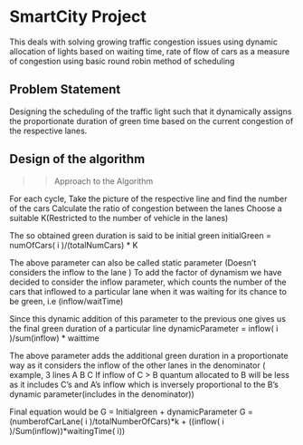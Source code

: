 # SmartCity Project 
This deals with solving growing traffic congestion issues using dynamic allocation of lights based on waiting time, rate of flow of cars as a measure of congestion using basic round robin method of scheduling

## Problem Statement
Designing the scheduling of the traffic light such that it dynamically assigns the proportionate duration of green time based on the current congestion of the respective lanes.

## Design of the algorithm

>> Approach to the Algorithm

For each cycle,
Take the picture of the respective line and find the number of the cars
Calculate the ratio of congestion between the lanes
Choose a suitable K(Restricted to the number of vehicle in the lanes)

The so obtained green duration is said to be initial green
                        initialGreen  =  numOfCars( i )/(totalNumCars) * K

The above parameter can also be called static parameter (Doesn’t considers the inflow to the lane )
To add the factor of dynamism we have decided to consider the inflow parameter, which counts the number of the cars that inflowed to a particular lane when it was waiting for its chance to be green, i.e (inflow/waitTime)

Since this dynamic addition of this parameter to the previous one gives us the final green duration of a particular line
                     dynamicParameter  = inflow( i )/sum(inflow) * waittime
                     
The above parameter adds the additional green duration in a proportionate way as it considers the inflow of the other lanes in the denominator ( example, 3 lines A B C
           If inflow of C > B quantum allocated to B will be less as it includes C’s and A’s inflow which is  inversely  proportional to the B’s dynamic parameter(includes in the denominator))

Final equation would be
   G = Initialgreen + dynamicParameter
   G = (numberofCarLane( i )/totalNumberOfCars)*k + ((inflow( i )/Sum(inflow))*waitingTime( i))


 
